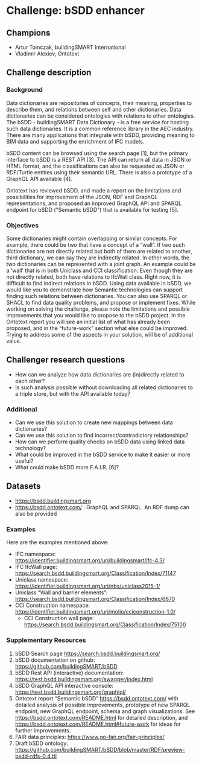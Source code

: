# Challenge: bSDD enhancer

## Champions
- Artur Tomczak, buildingSMART International 
- Vladimir Alexiev, Ontotext  

## Challenge description
### Background 
Data dictionaries are repositories of concepts, their meaning, properties to describe them, and relations between self and other dictionaries. Data dictionaries can be considered ontologies with relations to other ontologies. 
The bSDD - buildingSMART Data Dictionary - is a free service for hosting such data dictionaries. It is a common reference library in the AEC industry. There are many applications that integrate with bSDD, providing meaning to BIM data and supporting the enrichment of IFC models. 

bSDD content can be browsed using the search page [1], but the primary interface to bSDD is a REST API [3]. The API can return all data in JSON or HTML format, and the classifications can also be requested as JSON or RDF/Turtle entities using their semantic URL. There is also a prototype of a GraphQL API available [4]. 

Ontotext has reviewed bSDD, and made a report on the limitations and possibilities for improvement of the JSON, RDF and GraphQL representations, and proposed an improved GraphQL API and SPARQL endpoint for bSDD ("Semantic bSDD") that is available for testing [5]. 

### Objectives 

Some dictionaries might contain overlapping or similar concepts. For example, there could be two that have a concept of a “wall”. If two such dictionaries are not directly related but both of them are related to another, third dictionary, we can say they are indirectly related. In other words, the two dictionaries can be represented with a joint graph. An example could be a ‘wall’ that is in both Uniclass and CCI classification. Even though they are not directly related, both have relations to IfcWall class. 
Right now, it is difficult to find indirect relations in bSDD. Using data available in bSDD, we would like you to demonstrate how Semantic technologies can support finding such relations between dictionaries. You can also use SPARQL or SHACL to find data quality problems, and propose or implement fixes. 
While working on solving the challenge, please note the limitations and possible improvements that you would like to propose to the bSDD project. In the Ontotext report you will see an initial list of what has already been proposed, and in the “future-work” section what else could be improved. Trying to address some of the aspects in your solution, will be of additional value. 

## Challenger research questions
- How can we analyze how data dictionaries are (in)directly related to each other? 
- Is such analysis possible without downloading all related dictionaries to a triple store, but with the API available today? 

### Additional
- Can we use this solution to create new mappings between data dictionaries?  
- Can we use this solution to find incorrect/contradictory relationships?  
- How can we perform quality checks on bSDD data using linked data technology? 
- What could be improved in the bSDD service to make it easier or more useful? 
- What could make bSDD more F.A.I.R. [6]? 

## Datasets
- https://bsdd.buildingsmart.org
- https://bsdd.ontotext.com/ : GraphQL and SPARQL. An RDF dump can also be provided

### Examples
Here are the examples mentioned above: 
- IFC namespace: https://identifier.buildingsmart.org/uri/buildingsmart/ifc-4.3/  
- IFC IfcWall page: https://search.bsdd.buildingsmart.org/Classification/Index/71147 
- Uniclass namespace: https://identifier.buildingsmart.org/uri/nbs/uniclass2015-1/ 
- Uniclass “Wall and barrier elements”: https://search.bsdd.buildingsmart.org/Classification/Index/6670 
- CCI Construction namespace: https://identifier.buildingsmart.org/uri/molio/cciconstruction-1.0/  
  - CCI Construction wall page: https://search.bsdd.buildingsmart.org/Classification/Index/75100  

### Supplementary Resources

1. bSDD Search page https://search.bsdd.buildingsmart.org/  
2. bSDD documentation on github: https://github.com/buildingSMART/bSDD    
3. bSDD Rest API (interactive) documentation: https://test.bsdd.buildingsmart.org/swagger/index.html   
4. bSDD GraphQL API interactive console: https://test.bsdd.buildingsmart.org/graphiql/
5. Ontotext report “Semantic bSDD” https://bsdd.ontotext.com/ with detailed analysis of possible improvements, prototype of new SPARQL endpoint, new GraphQL endpoint, schema and graph visualizations. See https://bsdd.ontotext.com/README.html for detailed description, and https://bsdd.ontotext.com/README.html#future-work for ideas for further improvements.
6. FAIR data principles: https://www.go-fair.org/fair-principles/    
7. Draft bSDD ontology: https://github.com/buildingSMART/bSDD/blob/master/RDF/preview-bsdd-rdfs-0.4.ttl  
